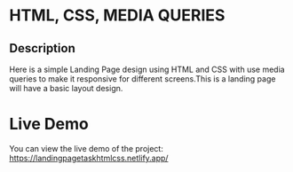 # HTML, CSS, MEDIA QUERIES
## Description
Here is a simple Landing Page design using HTML and CSS with use media queries to make it responsive for different screens.This is a landing page will have a basic layout design.

# Live Demo
You can view the live demo of the project: https://landingpagetaskhtmlcss.netlify.app/

